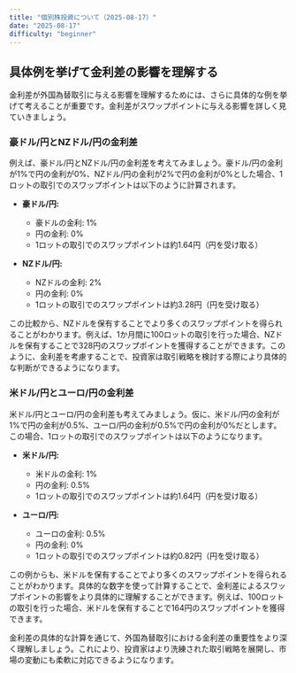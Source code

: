 ```yaml
---
title: "個別株投資について（2025-08-17）"
date: "2025-08-17"
difficulty: "beginner"
---
```


## 具体例を挙げて金利差の影響を理解する

金利差が外国為替取引に与える影響を理解するためには、さらに具体的な例を挙げて考えることが重要です。金利差がスワップポイントに与える影響を詳しく見ていきましょう。

### 豪ドル/円とNZドル/円の金利差

例えば、豪ドル/円とNZドル/円の金利差を考えてみましょう。豪ドル/円の金利が1%で円の金利が0%、NZドル/円の金利が2%で円の金利が0%とした場合、1ロットの取引でのスワップポイントは以下のように計算されます。

- **豪ドル/円:**
  - 豪ドルの金利: 1%
  - 円の金利: 0%
  - 1ロットの取引でのスワップポイントは約1.64円（円を受け取る）

- **NZドル/円:**
  - NZドルの金利: 2%
  - 円の金利: 0%
  - 1ロットの取引でのスワップポイントは約3.28円（円を受け取る）

この比較から、NZドルを保有することでより多くのスワップポイントを得られることがわかります。例えば、1か月間に100ロットの取引を行った場合、NZドルを保有することで328円のスワップポイントを獲得することができます。このように、金利差を考慮することで、投資家は取引戦略を検討する際により具体的な判断ができるようになります。

### 米ドル/円とユーロ/円の金利差

米ドル/円とユーロ/円の金利差も考えてみましょう。仮に、米ドル/円の金利が1%で円の金利が0.5%、ユーロ/円の金利が0.5%で円の金利が0%だとします。この場合、1ロットの取引でのスワップポイントは以下のようになります。

- **米ドル/円:**
  - 米ドルの金利: 1%
  - 円の金利: 0.5%
  - 1ロットの取引でのスワップポイントは約1.64円（円を受け取る）

- **ユーロ/円:**
  - ユーロの金利: 0.5%
  - 円の金利: 0%
  - 1ロットの取引でのスワップポイントは約0.82円（円を受け取る）

この例からも、米ドルを保有することでより多くのスワップポイントを得られることがわかります。具体的な数字を使って計算することで、金利差によるスワップポイントの影響をより具体的に理解することができます。例えば、100ロットの取引を行った場合、米ドルを保有することで164円のスワップポイントを獲得できます。

金利差の具体的な計算を通じて、外国為替取引における金利差の重要性をより深く理解しましょう。これにより、投資家はより洗練された取引戦略を展開し、市場の変動にも柔軟に対応できるようになります。
